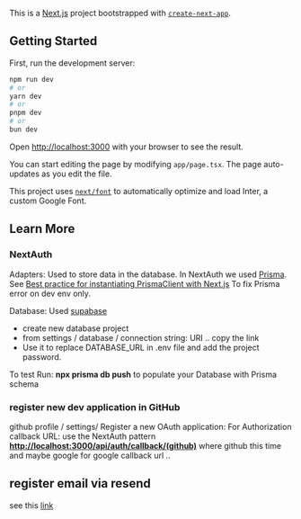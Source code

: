 This is a [Next.js](https://nextjs.org/) project bootstrapped with [`create-next-app`](https://github.com/vercel/next.js/tree/canary/packages/create-next-app).

## Getting Started

First, run the development server:

```bash
npm run dev
# or
yarn dev
# or
pnpm dev
# or
bun dev
```

Open [http://localhost:3000](http://localhost:3000) with your browser to see the result.

You can start editing the page by modifying `app/page.tsx`. The page auto-updates as you edit the file.

This project uses [`next/font`](https://nextjs.org/docs/basic-features/font-optimization) to automatically optimize and load Inter, a custom Google Font.

## Learn More

### NextAuth

Adapters: Used to store data in the database. In NextAuth we used [Prisma](https://authjs.dev/reference/adapter/prisma).
See [Best practice for instantiating PrismaClient with Next.js](https://www.prisma.io/docs/orm/more/help-and-troubleshooting/help-articles/nextjs-prisma-client-dev-practices#problem)
To fix Prisma error on dev env only.

Database: Used [supabase](https://supabase.com/)

- create new database project
- from settings / database / connection string: URI .. copy the link
- Use it to replace DATABASE_URL in .env file and add the project password.

To test Run: **npx prisma db push** to populate your Database with Prisma schema

### register new dev application in GitHub

github profile / settings/ Register a new OAuth application:
For Authorization callback URL: use the NextAuth pattern
**<http://localhost:3000/api/auth/callback/(github)>** where github this time and maybe google for google callback url ..

## register email via resend

see this [link](https://youtu.be/gPQ9SD_qpuk?t=1904)

